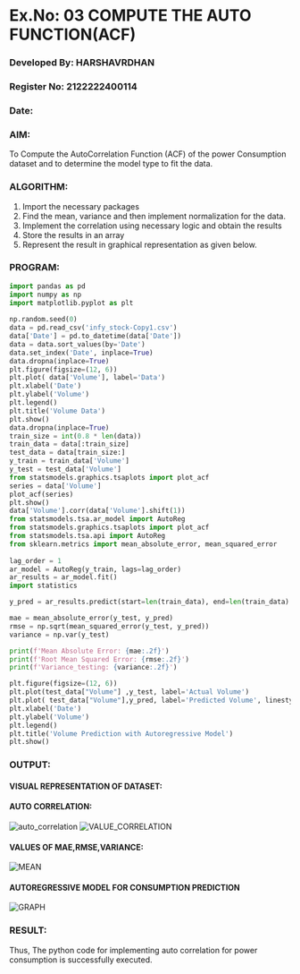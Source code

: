 # Ex.No: 03   COMPUTE THE AUTO FUNCTION(ACF)
### Developed By: HARSHAVRDHAN
### Register No: 2122222400114
### Date: 

### AIM:
To Compute the AutoCorrelation Function (ACF) of the power Consumption dataset and 
to determine the model
type to fit the data.
### ALGORITHM:
1. Import the necessary packages
2. Find the mean, variance and then implement normalization for the data.
3. Implement the correlation using necessary logic and obtain the results
4. Store the results in an array
5. Represent the result in graphical representation as given below.
### PROGRAM:
```python
import pandas as pd
import numpy as np
import matplotlib.pyplot as plt
 
np.random.seed(0)
data = pd.read_csv('infy_stock-Copy1.csv')
data['Date'] = pd.to_datetime(data['Date'])
data = data.sort_values(by='Date') 
data.set_index('Date', inplace=True)
data.dropna(inplace=True)
plt.figure(figsize=(12, 6))
plt.plot( data['Volume'], label='Data')
plt.xlabel('Date')
plt.ylabel('Volume')
plt.legend()
plt.title('Volume Data')
plt.show()
data.dropna(inplace=True)
train_size = int(0.8 * len(data))
train_data = data[:train_size]
test_data = data[train_size:]
y_train = train_data['Volume']
y_test = test_data['Volume']
from statsmodels.graphics.tsaplots import plot_acf
series = data['Volume']
plot_acf(series)
plt.show()
data['Volume'].corr(data['Volume'].shift(1))
from statsmodels.tsa.ar_model import AutoReg
from statsmodels.graphics.tsaplots import plot_acf
from statsmodels.tsa.api import AutoReg
from sklearn.metrics import mean_absolute_error, mean_squared_error
 
lag_order = 1 
ar_model = AutoReg(y_train, lags=lag_order)
ar_results = ar_model.fit()
import statistics

y_pred = ar_results.predict(start=len(train_data), end=len(train_data) + len(test_data) - 1, dynamic=False)

mae = mean_absolute_error(y_test, y_pred)
rmse = np.sqrt(mean_squared_error(y_test, y_pred))
variance = np.var(y_test)

print(f'Mean Absolute Error: {mae:.2f}')
print(f'Root Mean Squared Error: {rmse:.2f}')
print(f'Variance_testing: {variance:.2f}')

plt.figure(figsize=(12, 6))
plt.plot(test_data["Volume"] ,y_test, label='Actual Volume')
plt.plot( test_data["Volume"],y_pred, label='Predicted Volume', linestyle='--')
plt.xlabel('Date')
plt.ylabel('Volume')
plt.legend()
plt.title('Volume Prediction with Autoregressive Model')
plt.show()
```

### OUTPUT:
#### VISUAL REPRESENTATION OF DATASET:

#### AUTO CORRELATION:
![auto_correlation](image2.png)
![VALUE_CORRELATION](image3.png)

#### VALUES OF MAE,RMSE,VARIANCE:
![MEAN](image4.png)

#### AUTOREGRESSIVE MODEL FOR CONSUMPTION PREDICTION
![GRAPH](image5.png)

### RESULT: 
Thus, The python code for implementing auto correlation for power consumption is successfully executed.
